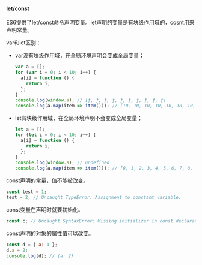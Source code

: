 
#### let/const

ES6提供了let/const命令声明变量。let声明的变量是有块级作用域的，cosnt用来声明常量。

var和let区别：
* var没有块级作用域，在全局环境声明会变成全局变量；
  ```js
  var a = [];
  for (var i = 0; i < 10; i++) {
    a[i] = function () {
      return i;
    };
  }
  console.log(window.a); // [ƒ, ƒ, ƒ, ƒ, ƒ, ƒ, ƒ, ƒ, ƒ, ƒ]
  console.log(a.map(item => item())); // [10, 10, 10, 10, 10, 10, 10, 10, 10, 10]
  ```

* let有块级作用域，在全局环境声明不会变成全局变量；
  ```js
  let a = [];
  for (let i = 0; i < 10; i++) {
    a[i] = function () {
      return i;
    };
  }
  console.log(window.a); // undefined
  console.log(a.map(item => item())); // [0, 1, 2, 3, 4, 5, 6, 7, 8, 9]
  ```

const声明的常量，值不能被改变。
```js
const test = 1;
test = 2; // Uncaught TypeError: Assignment to constant variable.
```

const变量在声明时就要初始化。
```js
const c; // Uncaught SyntaxError: Missing initializer in const declaration
```

const声明的对象的属性值可以改变。
```js
const d = { a: 1 };
d.a = 2;
console.log(d); // {a: 2}
```
